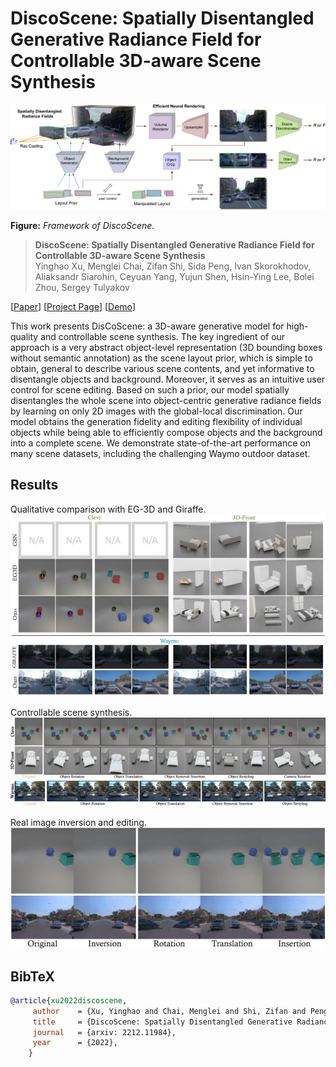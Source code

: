 # DiscoScene: Spatially Disentangled Generative Radiance Field for Controllable 3D-aware Scene Synthesis

<img src="./docs/contents/framework.jpg"/>

**Figure:** *Framework of DiscoScene.*

> **DiscoScene: Spatially Disentangled Generative Radiance Field for Controllable 3D-aware Scene Synthesis** <br>
> Yinghao Xu, Menglei Chai, Zifan Shi, Sida Peng, Ivan Skorokhodov, Aliaksandr Siarohin, Ceyuan Yang, Yujun Shen, Hsin-Ying Lee, Bolei Zhou, Sergey Tulyakov <br>

[[Paper](https://arxiv.org/abs/2212.11984)]
[[Project Page](https://snap-research.github.io/discoscene)]
[[Demo](https://www.youtube.com/watch?v=Fvenkw7yeok)]

This work presents DisCoScene: a 3D-aware generative model for high-quality and controllable scene synthesis.
The key ingredient of our approach is a very abstract object-level representation (3D bounding boxes without semantic annotation) as the scene layout prior, which is simple to obtain, general to describe various scene contents, and yet informative to disentangle objects and background. Moreover, it serves as an intuitive user control for scene editing.
Based on such a prior, our model spatially disentangles the whole scene into object-centric generative radiance fields by learning on only 2D images with the global-local discrimination. Our model obtains the generation fidelity and editing flexibility of individual objects while being able to efficiently compose objects and the background into a complete scene. We demonstrate state-of-the-art performance on many scene datasets, including the challenging Waymo outdoor dataset.

## Results

Qualitative comparison with EG-3D and Giraffe.
<img src="./docs/contents/fig_comparison.png"/>

Controllable scene synthesis.
<img src="./docs/contents/object-editing-v3-a.jpg"/>
<img src="./docs/contents/object-editing-v3-b.jpg"/>

Real image inversion and editing.
<img src="./docs/contents/inversion.jpg"/>



## BibTeX

```bibtex
@article{xu2022discoscene,
     author    = {Xu, Yinghao and Chai, Menglei and Shi, Zifan and Peng, Sida and Skorokhodov Ivan and Siarohin Aliaksandr and Yang, Ceyuan and Shen, Yujun and Lee, Hsin-Ying and Zhou, Bolei and Tulyakov Sergy},
     title     = {DiscoScene: Spatially Disentangled Generative Radiance Field for Controllable 3D-aware Scene Synthesis},
     journal   = {arxiv: 2212.11984},
     year      = {2022},
    }
```
